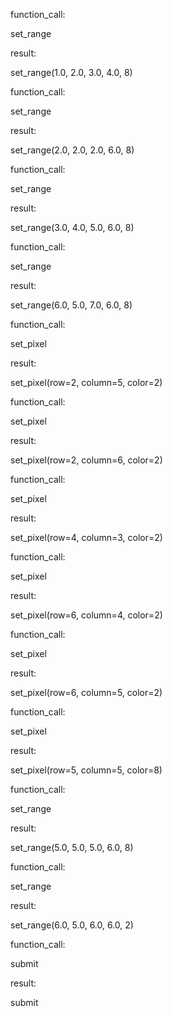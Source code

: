 function_call:

set_range


result:

set_range(1.0, 2.0, 3.0, 4.0, 8)

function_call:

set_range


result:

set_range(2.0, 2.0, 2.0, 6.0, 8)

function_call:

set_range


result:

set_range(3.0, 4.0, 5.0, 6.0, 8)

function_call:

set_range


result:

set_range(6.0, 5.0, 7.0, 6.0, 8)

function_call:

set_pixel


result:

set_pixel(row=2, column=5, color=2)

function_call:

set_pixel


result:

set_pixel(row=2, column=6, color=2)

function_call:

set_pixel


result:

set_pixel(row=4, column=3, color=2)

function_call:

set_pixel


result:

set_pixel(row=6, column=4, color=2)

function_call:

set_pixel


result:

set_pixel(row=6, column=5, color=2)

function_call:

set_pixel


result:

set_pixel(row=5, column=5, color=8)

function_call:

set_range


result:

set_range(5.0, 5.0, 5.0, 6.0, 8)

function_call:

set_range


result:

set_range(6.0, 5.0, 6.0, 6.0, 2)

function_call:

submit


result:

submit

